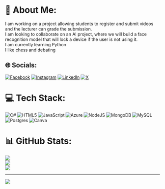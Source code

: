 # 💫 About Me:
I am working on a project allowing students to register and submit videos and the lecturer can grade the submission.<br>I am looking to collaborate on an AI project, where we will build a face recognition model that will lock a device if the user is not using it.<br>I am currently learning Python<br>I like chess and debating


## 🌐 Socials:
[![Facebook](https://img.shields.io/badge/Facebook-%231877F2.svg?logo=Facebook&logoColor=white)](https://facebook.com/HonZungu) [![Instagram](https://img.shields.io/badge/Instagram-%23E4405F.svg?logo=Instagram&logoColor=white)](https://instagram.com/nkambenhlez) [![LinkedIn](https://img.shields.io/badge/LinkedIn-%230077B5.svg?logo=linkedin&logoColor=white)](https://linkedin.com/in/NkambenhleZungu) [![X](https://img.shields.io/badge/X-black.svg?logo=X&logoColor=white)](https://x.com/@Nkambenhle17) 

# 💻 Tech Stack:
![C#](https://img.shields.io/badge/c%23-%23239120.svg?style=for-the-badge&logo=csharp&logoColor=white) ![HTML5](https://img.shields.io/badge/html5-%23E34F26.svg?style=for-the-badge&logo=html5&logoColor=white) ![JavaScript](https://img.shields.io/badge/javascript-%23323330.svg?style=for-the-badge&logo=javascript&logoColor=%23F7DF1E) ![Azure](https://img.shields.io/badge/azure-%230072C6.svg?style=for-the-badge&logo=microsoftazure&logoColor=white) ![NodeJS](https://img.shields.io/badge/node.js-6DA55F?style=for-the-badge&logo=node.js&logoColor=white) ![MongoDB](https://img.shields.io/badge/MongoDB-%234ea94b.svg?style=for-the-badge&logo=mongodb&logoColor=white) ![MySQL](https://img.shields.io/badge/mysql-4479A1.svg?style=for-the-badge&logo=mysql&logoColor=white) ![Postgres](https://img.shields.io/badge/postgres-%23316192.svg?style=for-the-badge&logo=postgresql&logoColor=white) ![Canva](https://img.shields.io/badge/Canva-%2300C4CC.svg?style=for-the-badge&logo=Canva&logoColor=white)
# 📊 GitHub Stats:
![](https://github-readme-stats.vercel.app/api?username=nkambenhle&theme=dark&hide_border=false&include_all_commits=false&count_private=false)<br/>
![](https://github-readme-streak-stats.herokuapp.com/?user=nkambenhle&theme=dark&hide_border=false)<br/>
![](https://github-readme-stats.vercel.app/api/top-langs/?username=nkambenhle&theme=dark&hide_border=false&include_all_commits=false&count_private=false&layout=compact)

---
[![](https://visitcount.itsvg.in/api?id=nkambenhle&icon=0&color=0)](https://visitcount.itsvg.in)

<!-- Proudly created with GPRM ( https://gprm.itsvg.in ) -->
